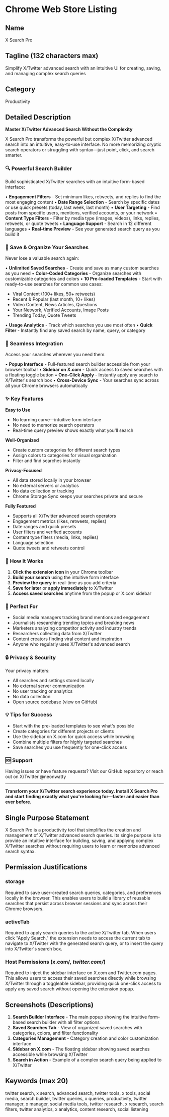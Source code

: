 # Chrome Web Store Listing

## Name
X Search Pro

## Tagline (132 characters max)
Simplify X/Twitter advanced search with an intuitive UI for creating, saving, and managing complex search queries

## Category
Productivity

## Detailed Description

**Master X/Twitter Advanced Search Without the Complexity**

X Search Pro transforms the powerful but complex X/Twitter advanced search into an intuitive, easy-to-use interface. No more memorizing cryptic search operators or struggling with syntax—just point, click, and search smarter.

### 🔍 **Powerful Search Builder**

Build sophisticated X/Twitter searches with an intuitive form-based interface:

• **Engagement Filters** - Set minimum likes, retweets, and replies to find the most engaging content
• **Date Range Selection** - Search by specific dates or use quick presets (today, last week, last month)
• **User Targeting** - Find posts from specific users, mentions, verified accounts, or your network
• **Content Type Filters** - Filter by media type (images, videos), links, replies, retweets, or quote tweets
• **Language Support** - Search in 12 different languages
• **Real-time Preview** - See your generated search query as you build it

### 💾 **Save & Organize Your Searches**

Never lose a valuable search again:

• **Unlimited Saved Searches** - Create and save as many custom searches as you need
• **Color-Coded Categories** - Organize searches with customizable categories and colors
• **10 Pre-loaded Templates** - Start with ready-to-use searches for common use cases:
  - Viral Content (100+ likes, 50+ retweets)
  - Recent & Popular (last month, 10+ likes)
  - Video Content, News Articles, Questions
  - Your Network, Verified Accounts, Image Posts
  - Trending Today, Quote Tweets

• **Usage Analytics** - Track which searches you use most often
• **Quick Filter** - Instantly find any saved search by name, query, or category

### 🎨 **Seamless Integration**

Access your searches wherever you need them:

• **Popup Interface** - Full-featured search builder accessible from your browser toolbar
• **Sidebar on X.com** - Quick access to saved searches with a floating toggle button
• **One-Click Apply** - Instantly apply any search to X/Twitter's search box
• **Cross-Device Sync** - Your searches sync across all your Chrome browsers automatically

### ✨ **Key Features**

**Easy to Use**
- No learning curve—intuitive form interface
- No need to memorize search operators
- Real-time query preview shows exactly what you'll search

**Well-Organized**
- Create custom categories for different search types
- Assign colors to categories for visual organization
- Filter and find searches instantly

**Privacy-Focused**
- All data stored locally in your browser
- No external servers or analytics
- No data collection or tracking
- Chrome Storage Sync keeps your searches private and secure

**Fully Featured**
- Supports all X/Twitter advanced search operators
- Engagement metrics (likes, retweets, replies)
- Date ranges and quick presets
- User filters and verified accounts
- Content type filters (media, links, replies)
- Language selection
- Quote tweets and retweets control

### 📱 **How It Works**

1. **Click the extension icon** in your Chrome toolbar
2. **Build your search** using the intuitive form interface
3. **Preview the query** in real-time as you add criteria
4. **Save for later** or **apply immediately** to X/Twitter
5. **Access saved searches** anytime from the popup or X.com sidebar

### 🚀 **Perfect For**

- Social media managers tracking brand mentions and engagement
- Journalists researching trending topics and breaking news
- Marketers analyzing competitor activity and industry trends
- Researchers collecting data from X/Twitter
- Content creators finding viral content and inspiration
- Anyone who regularly uses X/Twitter's advanced search

### 🔒 **Privacy & Security**

Your privacy matters:
- All searches and settings stored locally
- No external server communication
- No user tracking or analytics
- No data collection
- Open source codebase (view on GitHub)

### 💡 **Tips for Success**

- Start with the pre-loaded templates to see what's possible
- Create categories for different projects or clients
- Use the sidebar on X.com for quick access while browsing
- Combine multiple filters for highly targeted searches
- Save searches you use frequently for one-click access

### 🆘 **Support**

Having issues or have feature requests? Visit our GitHub repository or reach out on X/Twitter @neonwatty

---

**Transform your X/Twitter search experience today. Install X Search Pro and start finding exactly what you're looking for—faster and easier than ever before.**

## Single Purpose Statement

X Search Pro is a productivity tool that simplifies the creation and management of X/Twitter advanced search queries. Its single purpose is to provide an intuitive interface for building, saving, and applying complex X/Twitter searches without requiring users to learn or memorize advanced search syntax.

## Permission Justifications

### storage
Required to save user-created search queries, categories, and preferences locally in the browser. This enables users to build a library of reusable searches that persist across browser sessions and sync across their Chrome browsers.

### activeTab
Required to apply search queries to the active X/Twitter tab. When users click "Apply Search," the extension needs to access the current tab to navigate to X/Twitter with the generated search query, or to insert the query into X/Twitter's search box.

### Host Permissions (x.com/*, twitter.com/*)
Required to inject the sidebar interface on X.com and Twitter.com pages. This allows users to access their saved searches directly while browsing X/Twitter through a toggleable sidebar, providing quick one-click access to apply any saved search without opening the extension popup.

## Screenshots (Descriptions)

1. **Search Builder Interface** - The main popup showing the intuitive form-based search builder with all filter options
2. **Saved Searches Tab** - View of organized saved searches with categories, colors, and filter functionality
3. **Categories Management** - Category creation and color customization interface
4. **Sidebar on X.com** - The floating sidebar showing saved searches accessible while browsing X/Twitter
5. **Search in Action** - Example of a complex search query being applied to X/Twitter

## Keywords (max 20)
twitter search, x search, advanced search, twitter tools, x tools, social media, search builder, twitter queries, x queries, productivity, twitter manager, x manager, social media tools, twitter research, x research, search filters, twitter analytics, x analytics, content research, social listening